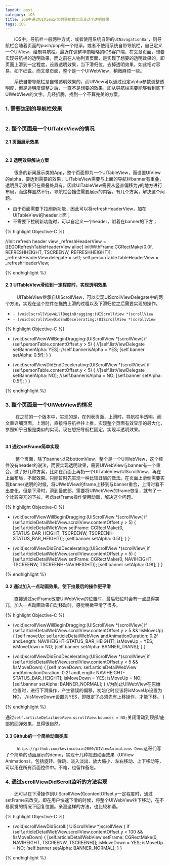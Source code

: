 ```yaml
---
layout: post
category: iOS
title: iOS中通过UIView定义的导航栏实现滑动半透明效果
tags: iOS
---
```


&emsp;&emsp;iOS中，导航栏一般两种方式，或者使用系统自带的`UINavagationBar`，则导航栏会随着页面的push/pop有一个继承。或者不使用系统自带导航栏，自己定义一个UIView，绘制导航栏。最近在调整华商韬略的iOS客户端，在文章页面，想要实现导航栏的透明效果，而之前在人物列表页面，是实现了想要的透明效果的，即页面上滑到一定程度，设置透明效果，当下滑归位，去掉透明效果，如此相对容易，如下细说。而文章页面，整个是一个UIWebView，稍微麻烦一些。

<!--more-->

&emsp;&emsp;系统自带导航栏是自带透明效果的，而UIView可以通过设定alpha参数调整透明度，但是透明度调整之后，一直不是想要的效果，即从导航栏需要能够看到底下UIWebView的文字。几经折腾，找到一个不算完美的方案。 

### 1. 需要达到的导航栏效果

<figure>
	<img src="http://mhs-blog.qiniudn.com/2015_04_13_1.png" alt="">
</figure>

### 2. 整个页面是一个UITableView的情况

#### 2.1 页面展示效果

<figure>
	<img src="http://mhs-blog.qiniudn.com/2015_04_13_2.png" alt="">
</figure>   


#### 2.2 透明效果解决方案

&emsp;&emsp;很多的新闻展示类的App，整个页面即为一个UITableView，而设置UIView的alpha，要达到需要的效果，UITableView需要与上面的导航栏banner有重叠，透明展示效果只在重叠处具有。因此UITableView需要从竖直偏移为y的地方进行布局，而这样显然不行，导航栏会挡住需要展示的内容。有几个方案，解决这个问题。

* 由于页面需要下拉刷新功能，因此可以将refreshHeaderView，加在UITableView的header上面；
* 不需要下拉刷新功能时，可以自定义一个header，附着在banner的下方；

{% highlight Objective-C %}

//Init refresh header view
_refreshHeaderView = [[EGORefreshTableHeaderView alloc] initWithFrame:CGRectMake(0.0f, REFRESHHEIGHT, TSCREENW, REFRESHHEIGHT)];
_refreshHeaderView.delegate = self;
self.personTable.tableHeaderView = _refreshHeaderView;

{% endhighlight %}   


#### 2.3 UITableView滑动到一定程度时，实现透明效果

&emsp; &emsp; UITableView继承自UIScrollView，可以实现UIScrollViewDelegate中的两个方法，实现在这个控件在拖拽上滑的过程以及下滑归位之后需要实现的操作。

* `- (void)scrollViewWillBeginDragging:(UIScrollView *)scrollView`
* `- (void)scrollViewDidEndDecelerating:(UIScrollView *)scrollView` 



{% highlight Objective-C %}

- (void)scrollViewWillBeginDragging:(UIScrollView *)scrollView{
    if (self.personTable.contentOffset.y > 5) {
        //[self.listViewDelegate setBannerAlpha: YES];
        //self.bannerisAlpha = YES;
        [self.banner setAlpha: 0.5f];
    }
}

- (void)scrollViewDidEndDecelerating:(UIScrollView *)scrollView{
    if (self.personTable.contentOffset.y < 5) {
        //[self.listViewDelegate setBannerAlpha: NO];
        //self.bannerisAlpha = NO;
        [self.banner setAlpha: 0.5f];
    }
}

{% endhighlight %}


### 3. 整个页面是一个UIWebView的情况

&emsp; &emsp;在之前的一个版本中，实现的是，在列表页面，上滑时，导航栏半透明，而文章详细页面，上滑时，直接将导航栏往上推，实现整个页面有效显示的最大化，参照知乎日报是类似的实现。现在想把导航栏固定，实现半透明效果。

<figure>
	<img src="http://mhs-blog.qiniudn.com/2015_04_13_3.png" alt="">
</figure>

#### 3.1 通过setFrame简单实现

&emsp; &emsp;整个页面，除了banner以及bottomView，整个是一个UIWebView，这个控件没有header的说法，而要实现透明效果，需要UIWebView与banner有一个重合。试了好几种方案，比如在页面上再扔一个UITableView/UIScrollView，再在上面布局，不起效果。只能暂时先实现一种比较丑陋的做法。在页面上滑倒需要实现banner透明的时候，将UIWebView的frame上移到与banner重合，上滑时看不出变化，但是下滑时，滑到最底部，需要将UIWebView的frame恢复，就有了一个比较突兀的下拉，考虑setFrame操作使用动画，解决这个问题。

{% highlight Objective-C %}

- (void)scrollViewWillBeginDragging:(UIScrollView *)scrollView{
    if (self.articleDetailWebView.scrollView.contentOffset.y > 5) {
        [self.articleDetailWebView setFrame: CGRectMake(0, STATUS_BAR_HEIGHT, TSCREENW, TSCREENH-STATUS_BAR_HEIGHT)];
        [self.banner setAlpha: 0.5f];
    }
}

- (void)scrollViewDidEndDecelerating:(UIScrollView *)scrollView{
    if (self.articleDetailWebView.scrollView.contentOffset.y < 5) {
        [self.articleDetailWebView setFrame: CGRectMake(0, NAVIHEIGHT, TSCREENW, TSCREENH-NAVIHEIGHT)];
        [self.banner setAlpha: 0.9f];
    }
}

{% endhighlight %}


#### 3.2 通过加入一点动画效果，使下拉最后的操作更平滑

&emsp;&emsp;直接通过setFrame改变UIWebView的位置时，最后归位时会有一点显得突兀，加入一点动画效果自动移动时，感觉稍微平滑了很多。

{% highlight Objective-C %}

- (void)scrollViewWillBeginDragging:(UIScrollView *)scrollView{
    if (self.articleDetailWebView.scrollView.contentOffset.y > 5 && !isMoveUp) {
        [self moveUp: self.articleDetailWebView andAnimationDuration: 0.2f andLength: NAVIHEIGHT-STATUS_BAR_HEIGHT];
        isMoveUp   = YES;
        isMoveDown = NO;
        [self.banner setAlpha: BANNER_TRANS];
    }
}

- (void)scrollViewDidEndDecelerating:(UIScrollView *)scrollView{
    if (self.articleDetailWebView.scrollView.contentOffset.y < 5 && !isMoveDown) {
        [self moveDown: self.articleDetailWebView andAnimationDuration: 0.2f andLength: NAVIHEIGHT-STATUS_BAR_HEIGHT];
        isMoveDown = YES;
        isMoveUp   = NO;
        [self.banner setAlpha: BANNER_NORMAL];
    }
    //为防止UIWebView在原始位置时，进行下滑操作，产生错误的偏移，初始化时应该将isMoveUp设置为NO，
    //isMoveDown设置为YES，即限定了必须先有上移操作，才能下移。
}

{% endhighlight %}

通过`self.articleDetailWebView.scrollView.bounces = NO;`关闭滑动到顶部/底部的回弹效果，显得很自然。

#### 3.3 Github的一个简单动画类库

&emsp; &emsp; `https://github.com/kevincobain2000/UIViewAnimations-Demo`这哥们写了个简单的动画展示的demo，实现十几种视图动画效果（UIView Animations），包括旋转、弹跳、淡入淡出、放大缩小、左右移动、上下移动等，可以用在所有页面控件中。不难，也留作备忘。 


### 4. 通过scrollViewDidScroll监听的方法实现

&emsp;&emsp;还可以在下滑操作到UIScrollView的contentOffset.y一定程度时，通过setFrame去改变。即在用户快速下滑的时候，将整个UIWebView往下移动，在不易察觉的情况下回复位置。亲测这样的方法，也比较和谐。

{% highlight Objective-C %}

- (void)scrollViewDidScroll:( UIScrollView *)scrollView
{
    if (self.articleDetailWebView.scrollView.contentOffset.y < 100 && !isMoveDown) {
        [self.articleDetailWebView setFrame: CGRectMake(0, NAVIHEIGHT, TSCREENW, TSCREENH)];
        isMoveDown = YES;
        isMoveUp   = NO;
        [self.banner setAlpha: BANNER_NORMAL];
    }
}

{% endhighlight %}